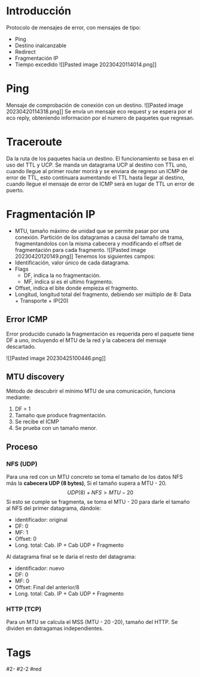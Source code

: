 # Introducción
Protocolo de mensajes de error, con mensajes de tipo:
- Ping
- Destino inalcanzable
- Redirect
- Fragmentación IP
- Tiempo excedido
![[Pasted image 20230420114014.png]]
# Ping
Mensaje de comprobación de conexión con un destino.
![[Pasted image 20230420114318.png]]
Se envía un mensaje eco request y se espera por el eco reply, obteniendo información por el numero de paquetes que regresan.
# Traceroute
Da la ruta de los paquetes hacia un destino.
El funcionamiento se basa en el uso del TTL  y UCP. Se manda un datagrama UCP al destino con TTL uno, cuando llegue al primer router morirá y se enviara de regreso un ICMP de error de TTL, esto continuara aumentando el TTL hasta llegar al destino, cuando llegue el mensaje de error de ICMP será en lugar de TTL un error de puerto.
# Fragmentación IP
- MTU, tamaño máximo de unidad que se permite pasar por una conexión.
Partición de los datagramas a causa del tamaño de trama, fragmentandolos con la misma cabecera y modificando el offset de fragmentación para cada fragmento.
![[Pasted image 20230420120149.png]]
Tenemos los siguientes campos:
- Identificación, valor único de cada datagrama.
- Flags
	- DF, indica la no fragmentación.
	- MF, indica si es el ultimo fragmento.
- Offset, indica el bite donde empieza el fragmento.
- Longitud, longitud total del fragmento, debiendo ser múltiplo de 8: Data + Transporte + IP(20)
## Error ICMP
Error producido cunado la fragmentación es requerida pero el paquete tiene DF a uno, incluyendo el MTU de la red y la cabecera del mensaje descartado.

![[Pasted image 20230425100446.png]]

## MTU discovery
Método de descubrir el mínimo MTU  de una comunicación, funciona mediante:
1. DF = 1
2. Tamaño que produce fragmentación.
3. Se recibe el ICMP
4. Se prueba con un tamaño menor.
## Proceso
### NFS (UDP)
Para una red con un MTU concreto se toma el tamaño de los datos NFS más la **cabecera UDP (8 bytes)**, Si el tamaño supera a MTU - 20.
$$UDP(8)+NFS>MTU-20$$
Si esto se cumple se fragmenta, se toma el MTU - 20 para darle el tamaño al NFS del primer datagrama, dándole:
- identificador: original
- DF: 0
- MF: 1
- Offset: 0
- Long. total: Cab. IP + Cab UDP + Fragmento

Al datagrama final se le daría el resto del datagrama:
- identificador: nuevo
- DF: 0
- MF: 0
- Offset: Final del anterior/8
- Long. total: Cab. IP + Cab UDP + Fragmento
### HTTP (TCP)
Para un MTU se calcula el MSS (MTU - 20 -20), tamaño del HTTP. Se dividen en datragamas independientes.
# Tags
#2- 
#2-2 
#red 